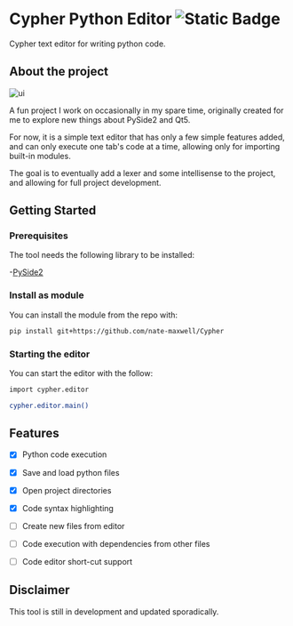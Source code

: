 # Cypher Python Editor  ![Static Badge](https://img.shields.io/badge/GitHub-grey?logo=github)
Cypher text editor for writing python code.


## About the project

<img src="https://i.imgur.com/8dnvsb3.png" alt="ui"/>

A fun project I work on occasionally in my spare time, originally created for me to
explore new things about PySide2 and Qt5.

For now, it is a simple text editor that has only a few simple features added,
and can only execute one tab's code at a time, allowing only for importing built-in
modules.

The goal is to eventually add a lexer and some intellisense to the project, and
allowing for full project development.


## Getting Started

### Prerequisites

The tool needs the following library to be installed:

-[PySide2](https://pypi.org/project/PySide2/)

### Install as module

You can install the module from the repo with:
```bash
pip install git+https://github.com/nate-maxwell/Cypher
```

### Starting the editor

You can start the editor with the follow:
```bash
import cypher.editor

cypher.editor.main()
```


## Features

- [x] Python code execution
- [x] Save and load python files
- [x] Open project directories
- [x] Code syntax highlighting
- [ ] Create new files from editor
- [ ] Code execution with dependencies from other files
- [ ] Code editor short-cut support


## Disclaimer

This tool is still in development and updated sporadically.